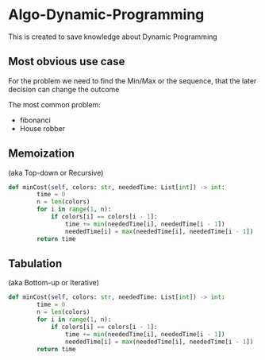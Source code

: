 # Algo-Dynamic-Programming
This is created to save knowledge about Dynamic Programming

## Most obvious use case
For the problem we need to find the Min/Max or the sequence, that the later decision can change the outcome

The most common problem:
- fibonanci
- House robber

## Memoization
(aka Top-down or Recursive)
``` Python 3
def minCost(self, colors: str, neededTime: List[int]) -> int:
        time = 0
        n = len(colors)
        for i in range(1, n):
            if colors[i] == colors[i - 1]:
                time += min(neededTime[i], neededTime[i - 1])
                neededTime[i] = max(neededTime[i], neededTime[i - 1])
        return time
```


## Tabulation
(aka Bottom-up or Iterative)
``` Python 3
def minCost(self, colors: str, neededTime: List[int]) -> int:
        time = 0
        n = len(colors)
        for i in range(1, n):
            if colors[i] == colors[i - 1]:
                time += min(neededTime[i], neededTime[i - 1])
                neededTime[i] = max(neededTime[i], neededTime[i - 1])
        return time
```
